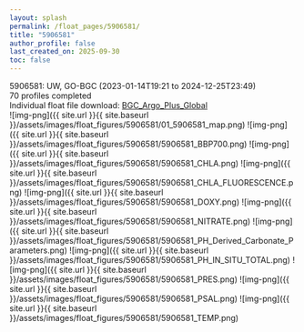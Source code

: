 ```yaml
---
layout: splash
permalink: /float_pages/5906581/
title: "5906581"
author_profile: false
last_created_on: 2025-09-30
toc: false
---
```

 
5906581: UW, GO-BGC (2023-01-14T19:21 to 2024-12-25T23:49)\
70 profiles completed\
Individual float file download: [BGC_Argo_Plus_Global](https://ftp.soest.hawaii.edu/bgc_argo_plus/Individual_Floats/outliers_removed/5906581_Sprof_processed.nc)\
![img-png]({{ site.url }}{{ site.baseurl }}/assets/images/float_figures/5906581/01_5906581_map.png)
![img-png]({{ site.url }}{{ site.baseurl }}/assets/images/float_figures/5906581/5906581_BBP700.png)
![img-png]({{ site.url }}{{ site.baseurl }}/assets/images/float_figures/5906581/5906581_CHLA.png)
![img-png]({{ site.url }}{{ site.baseurl }}/assets/images/float_figures/5906581/5906581_CHLA_FLUORESCENCE.png)
![img-png]({{ site.url }}{{ site.baseurl }}/assets/images/float_figures/5906581/5906581_DOXY.png)
![img-png]({{ site.url }}{{ site.baseurl }}/assets/images/float_figures/5906581/5906581_NITRATE.png)
![img-png]({{ site.url }}{{ site.baseurl }}/assets/images/float_figures/5906581/5906581_PH_Derived_Carbonate_Parameters.png)
![img-png]({{ site.url }}{{ site.baseurl }}/assets/images/float_figures/5906581/5906581_PH_IN_SITU_TOTAL.png)
![img-png]({{ site.url }}{{ site.baseurl }}/assets/images/float_figures/5906581/5906581_PRES.png)
![img-png]({{ site.url }}{{ site.baseurl }}/assets/images/float_figures/5906581/5906581_PSAL.png)
![img-png]({{ site.url }}{{ site.baseurl }}/assets/images/float_figures/5906581/5906581_TEMP.png)
